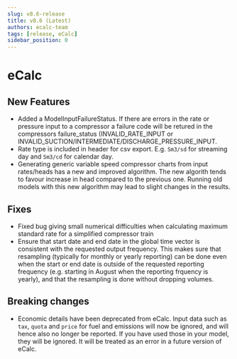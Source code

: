 ```yaml
---
slug: v8.6-release
title: v8.6 (Latest)
authors: ecalc-team
tags: [release, eCalc]
sidebar_position: 0
---
```


# eCalc



## New Features

- Added a ModelInputFailureStatus. If there are errors in the rate or pressure input to a compressor a failure code will be retured in the compressors failure_status (INVALID_RATE_INPUT or INVALID_SUCTION/INTERMEDIATE/DISCHARGE_PRESSURE_INPUT.
- Rate type is included in header for csv export. E.g. `Sm3/sd` for streaming day and `Sm3/cd` for calendar day.
- Generating generic variable speed compressor charts from input rates/heads has a new and improved algorithm. The new algorith tends to favour increase in head compared to the previous one. Running old models with this new algorithm may lead to slight changes in the results.

## Fixes

- Fixed bug giving small numerical difficulties when calculating maximum standard rate for a simplified compressor train
- Ensure that start date and end date in the global time vector is consistent with the requested output frequency. This makes sure that resampling (typically for monthly or yearly reporting) can be done even when the start or end date is outside of the requested reporting frequency (e.g. starting in August when the reporting frquency is yearly), and that the resampling is done without dropping volumes. 

## Breaking changes

- Economic details have been deprecated from eCalc. Input data such as `tax`, `quota` and `price` for fuel and emissions will now be ignored, and will hence also no longer be reported. If you have used those in your model, they will be ignored. It will be treated as an error in a future version of eCalc.
